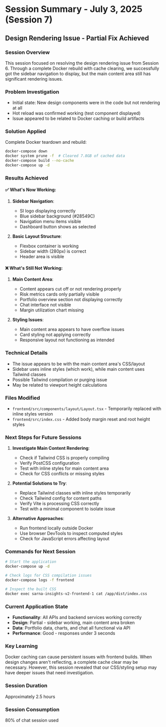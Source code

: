# Session Summary - July 3, 2025 (Session 7)

## Design Rendering Issue - Partial Fix Achieved

### Session Overview
This session focused on resolving the design rendering issue from Session 6. Through a complete Docker rebuild with cache clearing, we successfully got the sidebar navigation to display, but the main content area still has significant rendering issues.

### Problem Investigation
- Initial state: New design components were in the code but not rendering at all
- Hot reload was confirmed working (test component displayed)
- Issue appeared to be related to Docker caching or build artifacts

### Solution Applied
Complete Docker teardown and rebuild:
```bash
docker-compose down
docker system prune -f  # Cleared 7.8GB of cached data
docker-compose build --no-cache
docker-compose up -d
```

### Results Achieved

#### ✅ What's Now Working:
1. **Sidebar Navigation**:
   - SI logo displaying correctly
   - Blue sidebar background (#28549C)
   - Navigation menu items visible
   - Dashboard button shows as selected

2. **Basic Layout Structure**:
   - Flexbox container is working
   - Sidebar width (280px) is correct
   - Header area is visible

#### ❌ What's Still Not Working:
1. **Main Content Area**:
   - Content appears cut off or not rendering properly
   - Risk metrics cards only partially visible
   - Portfolio overview section not displaying correctly
   - Chat interface not visible
   - Margin utilization chart missing

2. **Styling Issues**:
   - Main content area appears to have overflow issues
   - Card styling not applying correctly
   - Responsive layout not functioning as intended

### Technical Details
- The issue appears to be with the main content area's CSS/layout
- Sidebar uses inline styles (which work), while main content uses Tailwind classes
- Possible Tailwind compilation or purging issue
- May be related to viewport height calculations

### Files Modified
- `frontend/src/components/layout/Layout.tsx` - Temporarily replaced with inline styles version
- `frontend/src/index.css` - Added body margin reset and root height styles

### Next Steps for Future Sessions

1. **Investigate Main Content Rendering**:
   - Check if Tailwind CSS is properly compiling
   - Verify PostCSS configuration
   - Test with inline styles for main content area
   - Check for CSS conflicts or missing styles

2. **Potential Solutions to Try**:
   - Replace Tailwind classes with inline styles temporarily
   - Check Tailwind config for content paths
   - Verify Vite is processing CSS correctly
   - Test with a minimal component to isolate issue

3. **Alternative Approaches**:
   - Run frontend locally outside Docker
   - Use browser DevTools to inspect computed styles
   - Check for JavaScript errors affecting layout

### Commands for Next Session
```bash
# Start the application
docker-compose up -d

# Check logs for CSS compilation issues
docker-compose logs -f frontend

# Inspect the built CSS
docker exec sarna-insights-v2-frontend-1 cat /app/dist/index.css
```

### Current Application State
- **Functionality**: All APIs and backend services working correctly
- **Design**: Partial - sidebar working, main content area broken
- **Data**: Portfolio data, charts, and chat all functional via API
- **Performance**: Good - responses under 3 seconds

### Key Learning
Docker caching can cause persistent issues with frontend builds. When design changes aren't reflecting, a complete cache clear may be necessary. However, this session revealed that our CSS/styling setup may have deeper issues that need investigation.

### Session Duration
Approximately 2.5 hours

### Session Consumption
80% of chat session used
